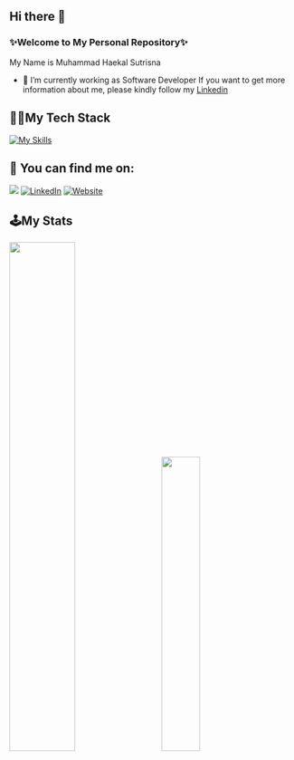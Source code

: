 ## Hi there 👋


### ✨Welcome to My Personal Repository✨

My Name is Muhammad Haekal Sutrisna
- 🔭 I’m currently working as Software Developer If you want to get more information about me, please kindly follow my [Linkedin](https://linkedin.com/in/haekalsutrisna/)
  
## 👨‍💻My Tech Stack 
[![My Skills](https://skillicons.dev/icons?i=js,bootstrap,jquery,nodejs,react,express,php,mongodb,mysql,postgres,py,figma,git)](https://skillicons.dev) 

## 🔎 You can find me on:

<a href="mailto:haekalsutrisna18@gmail.com"><img src="https://img.shields.io/badge/Gmail-D14836?style=for-the-badge&logo=gmail&logoColor=white"/></a>
[![LinkedIn](https://img.shields.io/badge/LinkedIn-%230077B5.svg?&style=for-the-badge&logo=linkedin&logoColor=white)](https://www.linkedin.com/in/haekalsutrisna/)
[![Website](https://img.shields.io/badge/Website-000000?style=for-the-badge&logo=next.js&logoColor=white)](https://haekalsutrisna.github.io)

## 🕹️My Stats
<img src="https://github-readme-stats.vercel.app/api?username=haekalsutrisna&show_icons=true&theme=tokyonight" width="48%"> &nbsp; &nbsp; &nbsp; <img src="https://github-readme-stats.vercel.app/api/top-langs/?username=haekalsutrisna&layout=compact&theme=tokyonight" width="36.5%">

